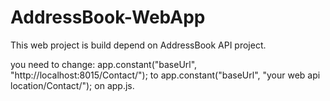 # AddressBook-WebApp
This web project is build depend on AddressBook API project.

you need to change:
app.constant("baseUrl", "http://localhost:8015/Contact/"); to app.constant("baseUrl", "your web api location/Contact/"); 
on app.js.
 
